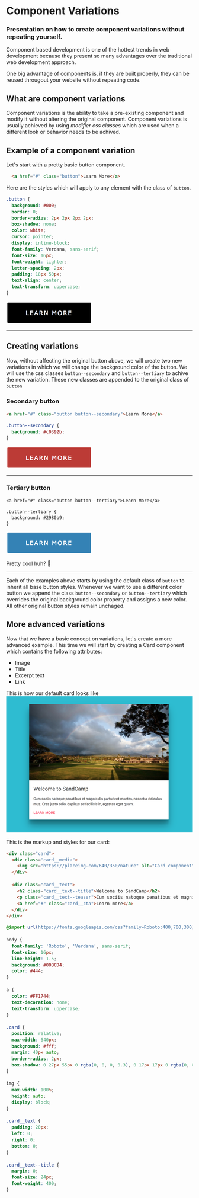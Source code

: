 # Component Variations

### Presentation on how to create component variations without repeating yourself.

Component based development is one of the hottest trends in web development because they present so many advantages over the traditional web development approach.

One big advantage of components is, if they are built properly, they can be reused througout your website without repeating code.

## What are component variations
Component variations is the ability to take a pre-existing component and modify it without altering the original component.  Component variations is usually achieved by using *modifier css classes* which are used when a different look or behavior needs to be achived.

## Example of a component variation

Let's start with a pretty basic button component.
```html
  <a href="#" class="button">Learn More</a>
```

Here are the styles which will apply to any element with the class of `button`.
```scss
.button {
  background: #000;
  border: 0;
  border-radius: 2px 2px 2px 2px;
  box-shadow: none;
  color: white;
  cursor: pointer;
  display: inline-block;
  font-family: Verdana, sans-serif;
  font-size: 16px;
  font-weight: lighter;
  letter-spacing: 2px;
  padding: 18px 50px;
  text-align: center;
  text-transform: uppercase;
}
```

![Primary button](images/btn.png)

---

## Creating variations

Now, without affecting the original button above, we will create two new variations in which we will change the background color of the button.  We will use the css classes `button--secondary` and `button--tertiary` to achive the new variation.  These new classes are appended to the original class of `button`

### Secondary button
```html
<a href="#" class="button button--secondary">Learn More</a>
```

```scss
.button--secondary {
  background: #c0392b;
}
```

![Primary button](images/btn-secondary.png)

---

### Tertiary button
```
<a href="#" class="button button--tertiary">Learn More</a>
```
```
.button--tertiary {
  background: #2980b9;
}
```

![Primary button](images/btn-tertiary.png)

Pretty cool huh? :metal:

---

Each of the examples above starts by using the default class of `button` to inherit all base button styles.  Whenever we want to use a different color button we append the class `button--secondary` or `button--tertiary` which overrides the original background color property and assigns a new color.  All other original button styles remain unchaged.

## More advanced variations
Now that we have a basic concept on variations, let's create a more advanced example.  This time we will start by creating a Card component which contains the following attributes:
* Image
* Title
* Excerpt text
* Link

This is how our default card looks like
![Default state of Card](images/card.png)

This is the markup and styles for our card:
```html
<div class="card">
  <div class="card__media">
    <img src="https://placeimg.com/640/350/nature" alt="Card component">  
  </div>

  <div class="card__text">
    <h2 class="card__text--title">Welcome to SandCamp</h2>
    <p class="card__text--teaser">Cum sociis natoque penatibus et magnis dis parturient montes, nascetur ridiculus mus. Cras justo odio, dapibus ac facilisis in, egestas eget quam.</p>
    <a href="#" class="card__cta">Learn more</a>
  </div>
</div>
```

```css
@import url(https://fonts.googleapis.com/css?family=Roboto:400,700,300);

body {
  font-family: 'Roboto', 'Verdana', sans-serif;
  font-size: 16px;
  line-height: 1.5;
  background: #00BCD4;
  color: #444;
}

a {
  color: #FF1744;
  text-decoration: none;
  text-transform: uppercase;
}

.card {
  position: relative;
  max-width: 640px;
  background: #fff;
  margin: 40px auto;
  border-radius: 2px;
  box-shadow: 0 27px 55px 0 rgba(0, 0, 0, 0.3), 0 17px 17px 0 rgba(0, 0, 0, 0.15);
}

img {
  max-width: 100%;
  height: auto;
  display: block;
}

.card__text {
  padding: 20px;
  left: 0;
  right: 0;
  bottom: 0;
}

.card__text--title {
  margin: 0;
  font-size: 24px;
  font-weight: 400;
}
```







